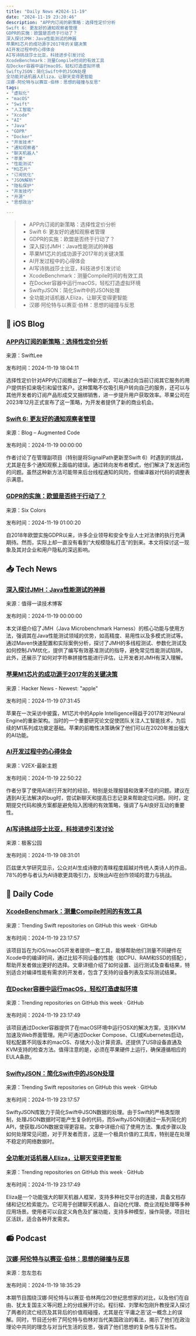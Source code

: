 ```yaml
---
title: "Daily News #2024-11-19"
date: "2024-11-19 23:20:46"
description: "APP内订阅的新策略：选择性定价分析
Swift 6: 更友好的通知观察者管理
GDPR的实施：欧盟是否终于行动了？
深入探讨JMH：Java性能测试的神器
苹果M1芯片的成功源于2017年的关键决策
AI开发过程中的心得体会
AI写诗挑战莎士比亚，科技进步引发讨论
XcodeBenchmark：测量Compile时间的有效工具
在Docker容器中运行macOS，轻松打造虚拟环境
SwiftyJSON：简化Swift中的JSON处理
全功能对话机器人Eliza，让聊天变得更智能
汉娜·阿伦特与以赛亚·伯林：思想的碰撞与反思"
tags: 
- "虚拟化"
- "macOS"
- "Swift"
- "人工智能"
- "Xcode"
- "AI"
- "Java"
- "GDPR"
- "Docker"
- "开发技术"
- "通知观察者"
- "聊天机器人"
- "苹果"
- "性能测试"
- "M1芯片"
- "订阅优化"
- "JSON解析"
- "隐私保护"
- "开发技巧"
- "开源"
- "思想政治"

---
```


> - APP内订阅的新策略：选择性定价分析
> - Swift 6: 更友好的通知观察者管理
> - GDPR的实施：欧盟是否终于行动了？
> - 深入探讨JMH：Java性能测试的神器
> - 苹果M1芯片的成功源于2017年的关键决策
> - AI开发过程中的心得体会
> - AI写诗挑战莎士比亚，科技进步引发讨论
> - XcodeBenchmark：测量Compile时间的有效工具
> - 在Docker容器中运行macOS，轻松打造虚拟环境
> - SwiftyJSON：简化Swift中的JSON处理
> - 全功能对话机器人Eliza，让聊天变得更智能
> - 汉娜·阿伦特与以赛亚·伯林：思想的碰撞与反思

## 🍎 iOS Blog

### [APP内订阅的新策略：选择性定价分析](https://www.avanderlee.com/optimization/contingent-pricing-for-in-app-subscriptions/)

来源：SwiftLee

发布时间：2024-11-19 18:04:11

选择性定价针对APP内订阅推出了一种新方式，可以通过向当前订阅其它服务的用户提供折扣来吸引和留住客户。这种策略不仅吸引用户转向自己的服务，还可以与其他开发者的订阅产品形成交叉捆绑销售，进一步提升用户获取效率。苹果公司在2023年12月正式宣布了这一策略，为开发者提供了新的商业机会。

### [Swift 6: 更友好的通知观察者管理](https://augmentedcode.io/2024/11/18/swift-6-friendlier-notification-observers/)

来源：Blog – Augmented Code

发布时间：2024-11-19 00:00:00

作者讨论了在管理副项目（特别是将SignalPath更新至Swift 6）时遇到的挑战，尤其是在多个通知观察上面临的错误。通过转向发布者模式，他们解决了发送闭包的问题。虽然这种新方法可能带来后台线程通知的风险，但编译器对代码的调整表示满意。

### [GDPR的实施：欧盟是否终于行动了？](https://sixcolors.com/feed-only/2024/11/you-cant-ignore-gdpr-anymore-3/)

来源：Six Colors

发布时间：2024-11-19 01:00:20

自2018年欧盟实施GDPR以来，许多企业领导和安全专业人士对法律的执行充满期待。然而，实际上却一直没有看到“大规模隐私打击”的到来。本文将探讨这一现象及其对企业和用户隐私的深远影响。

## 📥 Tech News

### [深入探讨JMH：Java性能测试的神器](https://mp.weixin.qq.com/s/eX-m8D9CdEcx-9HOGKni2Q)

来源：值得一读技术博客

发布时间：2024-11-19 00:00:00

本文详细介绍了JMH（Java Microbenchmark Harness）的核心功能与使用方法，强调其在Java性能测试领域的优势，如高精度、易用性以及多模式测试等。通过Maven快速配置和实际案例分析，探讨了JMH的多线程测试、参数化测试及如何控制JVM优化，提供了编写有效基准测试的指导，避免常见性能测试陷阱。此外，还展示了如何对字符串拼接性能进行评估，让开发者对JMH有深入理解。

### [苹果M1芯片的成功源于2017年的关键决策](https://9to5mac.com/2024/11/18/apple-intelligence-on-m1-chips-happened-because-of-a-key-2017-decision-apple-says/)

来源：Hacker News - Newest: "apple"

发布时间：2024-11-19 07:31:45

苹果在一次采访中披露，M1芯片中的Apple Intelligence得益于2017年对Neural Engine的重新架构。当时的一个重要研究论文促使团队关注人工智能技术，为后续的M1系列成功奠定基础。苹果的前瞻性决策确保了他们可以在2020年推出强大的AI功能。

### [AI开发过程中的心得体会](https://www.v2ex.com/t/1090990)

来源：V2EX-最新主题

发布时间：2024-11-19 22:50:22

作者分享了使用AI进行开发时的经验，特别是处理报错和效果不佳的问题。建议在遇到AI无法解决的bug时，尝试新聊天和提高日志记录来帮助定位问题。同时，定期提交代码和换方案都是避免陷入困境的有效策略，强调了与AI良好互动的重要性。

### [AI写诗挑战莎士比亚，科技进步引发讨论](http://www.geekpark.net/news/343230)

来源：极客公园

发布时间：2024-11-19 08:31:01

匹兹堡大学研究显示，公众对AI生成诗歌的青睐程度超越对传统人类诗人的作品，78%的参与者认为AI诗歌更具吸引力，反映出AI在创作领域的潜力与挑战。

## 💾 Daily Code

### [XcodeBenchmark：测量Compile时间的有效工具](https://github.com/devMEremenko/XcodeBenchmark)

来源：Trending Swift repositories on GitHub this week · GitHub

发布时间：2024-11-19 23:17:57

该项目旨在为iOS/macOS开发者提供一套工具，能够帮助他们测量不同硬件在Xcode中的编译时间，通过比较不同设备的性能（如CPU、RAM和SSD的搭配），帮助开发者做出更好的选择。文章详细介绍了如何设置、运行测试及查看结果，特别适合对编译性能有需求的开发者，包含了支持的设备列表及实际测试结果。

### [在Docker容器中运行macOS，轻松打造虚拟环境](https://github.com/dockur/macos)

来源：Trending repositories on GitHub this week · GitHub

发布时间：2024-11-19 23:17:49

该项目通过Docker容器提供了在macOS环境中运行OSX的解决方案，支持KVM加速及Web界面管理。用户可通过Docker Compose、CLI或Kubernetes启动，轻松配置不同版本的macOS、存储大小及计算资源。还提供了USB设备直通及KVM支持的检查方法。值得注意的是，必须在苹果硬件上运行，确保遵循相应的EULA条款。

### [SwiftyJSON：简化Swift中的JSON处理](https://github.com/SwiftyJSON/SwiftyJSON)

来源：Trending Swift repositories on GitHub this week · GitHub

发布时间：2024-11-19 23:17:57

SwiftyJSON库致力于简化Swift中JSON数据的处理。由于Swift的严格类型限制，处理JSON数据时可能产生复杂的代码，而SwiftyJSON则通过一系列简化的API，使获取JSON数据变得更容易。文章中详细介绍了使用方法、集成步骤以及如何处理常见问题，对于开发者而言，这是一个极具价值的工具库，特别是在处理不稳定的网络数据时。

### [全功能对话机器人Eliza，让聊天变得更智能](https://github.com/ai16z/eliza)

来源：Trending repositories on GitHub this week · GitHub

发布时间：2024-11-19 23:17:49

Eliza是一个功能强大的聊天机器人框架，支持多种社交平台的连接，具备文档存储和记忆检索能力。它可用于创建聊天机器人、自动化代理、商业流程处理等多种应用场景。使用者可以自定义角色及扩展功能，支持多种模型，操作简便。项目社区活跃，适合各种开发需求。

## 📻 Podcast

### [汉娜·阿伦特与以赛亚·伯林：思想的碰撞与反思](https://www.xiaoyuzhoufm.com/episode/673c65288d1233fb0d630ba6)

来源：忽左忽右

发布时间：2024-11-19 18:35:29

本期节目围绕汉娜·阿伦特与以赛亚·伯林两位20世纪思想家的对比，以及他们在自由、犹太复国主义等问题上的分歧展开讨论。程衍樑、刘擎和包刚升教授深入探讨了两者的流亡经历及其背后的价值观碰撞，尤其是在‘平庸之恶’这一概念上的误解。同时，节目还分析了阿伦特与伯林对当代美国政治的看法，揭示了他们在政治理论中共同的理念与对当代生活的反思，强调了他们思想的复杂性与互补性。
